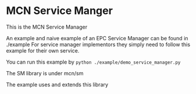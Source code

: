 # MCN Service Manger

This is the MCN Service Manager

An example and naive example of an EPC Service Manager can be found in ./example
For service manager implementors they simply need to follow this example for their own service.

You can run this example by `python ./example/demo_service_manager.py`

The SM library is under mcn/sm

The example uses and extends this library

